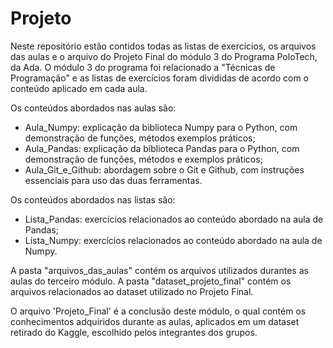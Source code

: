 # Projeto

Neste repositório estão contidos todas as listas de exercícios, os arquivos das aulas e o arquivo do Projeto Final do módulo 3 do Programa PoloTech, da Ada. O módulo 3 do programa foi relacionado a "Técnicas de Programação" e as listas de exercícios foram divididas de acordo com o conteúdo aplicado em cada aula.

Os conteúdos abordados nas aulas são:

- Aula_Numpy: explicação da biblioteca Numpy para o Python, com demonstração de funções, métodos exemplos práticos;
- Aula_Pandas: explicação da biblioteca Pandas para o Python, com demonstração de funções, métodos e exemplos práticos;
- Aula_Git_e_Github: abordagem sobre o Git e Github, com instruções essenciais para uso das duas ferramentas.

Os conteúdos abordados nas listas são:

- Lista_Pandas: exercícios relacionados ao conteúdo abordado na aula de Pandas;
- Lista_Numpy: exercícios relacionados ao conteúdo abordado na aula de Numpy.

A pasta "arquivos_das_aulas" contém os arquivos utilizados durantes as aulas do terceiro módulo.
A pasta "dataset_projeto_final" contém os arquivos relacionados ao dataset utilizado no Projeto Final.

O arquivo 'Projeto_Final' é a conclusão deste módulo, o qual contém os conhecimentos adquiridos durante as aulas, aplicados em um dataset retirado do Kaggle, escolhido pelos integrantes dos grupos.
